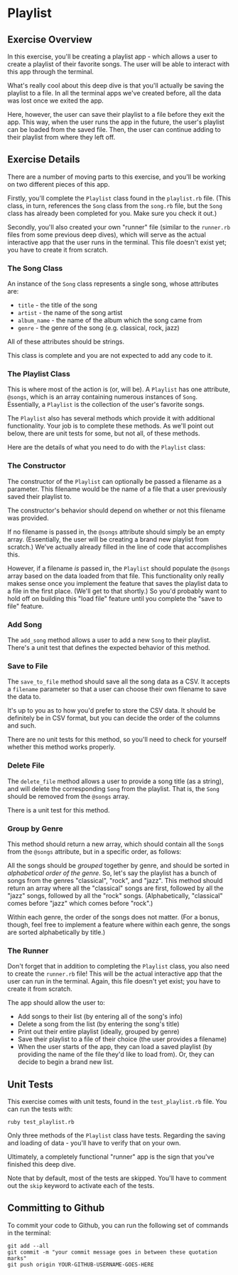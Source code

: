 # Playlist

## Exercise Overview

In this exercise, you'll be creating a playlist app - which allows a user to create a playlist of their favorite songs. The user will be able to interact with this app through the terminal.

What's really cool about this deep dive is that you'll actually be saving the playlist to a file. In all the terminal apps we've created before, all the data was lost once we exited the app. 

Here, however, the user can save their playlist to a file before they exit the app. This way, when the user runs the app in the future, the user's playlist can be loaded from the saved file. Then, the user can continue adding to their playlist from where they left off.

## Exercise Details

There are a number of moving parts to this exercise, and you'll be working on two different pieces of this app.

Firstly, you'll complete the `Playlist` class found in the `playlist.rb` file. (This class, in turn, references the `Song` class from the `song.rb` file, but the `Song` class has already been completed for you. Make sure you check it out.)

Secondly, you'll also created your own "runner" file (similar to the `runner.rb` files from some previous deep dives), which will serve as the actual interactive app that the user runs in the terminal. This file doesn't exist yet; you have to create it from scratch.

### The Song Class

An instance of the `Song` class represents a single song, whose attributes are:

* `title` - the title of the song
* `artist` - the name of the song artist
* `album_name` - the name of the album which the song came from
* `genre` - the genre of the song (e.g. classical, rock, jazz)

All of these attributes should be strings.

This class is complete and you are not expected to add any code to it.

### The Playlist Class

This is where most of the action is (or, will be). A `Playlist` has one attribute, `@songs`, which is an array containing numerous instances of `Song`. Essentially, a `Playlist` is the collection of the user's favorite songs.

The `Playlist` also has several methods which provide it with additional functionality. Your job is to complete these methods. As we'll point out below, there are unit tests for some, but not all, of these methods.

Here are the details of what you need to do with the `Playlist` class:

### The Constructor

The constructor of the `Playlist` can optionally be passed a filename as a parameter. This filename would be the name of a file that a user previously saved their playlist to.

The constructor's behavior should depend on whether or not this filename was provided.

If no filename is passed in, the `@songs` attribute should simply be an empty array. (Essentially, the user will be creating a brand new playlist from scratch.) We've actually already filled in the line of code that accomplishes this.

However, if a filename *is* passed in, the `Playlist` should populate the `@songs` array based on the data loaded from that file. This functionality only really makes sense once you implement the feature that saves the playlist data to a file in the first place. (We'll get to that shortly.) So you'd probably want to hold off on building this "load file" feature until you complete the "save to file" feature.

### Add Song

The `add_song` method allows a user to add a new `Song` to their playlist. There's a unit test that defines the expected behavior of this method.

### Save to File

The `save_to_file` method should save all the song data as a CSV. It accepts a `filename` parameter so that a user can choose their own filename to save the data to.

It's up to you as to how you'd prefer to store the CSV data. It should be definitely be in CSV format, but you can decide the order of the columns and such.

There are no unit tests for this method, so you'll need to check for yourself whether this method works properly.

### Delete File

The `delete_file` method allows a user to provide a song title (as a string), and will delete the corresponding `Song` from the playlist. That is, the `Song` should be removed from the `@songs` array.

There is a unit test for this method.

### Group by Genre

This method should return a new array, which should contain all the `Song`s from the `@songs` attribute, but in a specific order, as follows:

All the songs should be *grouped* together by genre, and should be sorted in *alphabetical order of the genre*. So, let's say the playlist has a bunch of songs from the genres "classical", "rock", and "jazz". This method should return an array where all the "classical" songs are first, followed by all the "jazz" songs, followed by all the "rock" songs. (Alphabetically, "classical" comes before "jazz" which comes before "rock".)

Within each genre, the order of the songs does not matter. (For a bonus, though, feel free to implement a feature where within each genre, the songs are sorted alphabetically by title.)

### The Runner

Don't forget that in addition to completing the `Playlist` class, you also need to create the `runner.rb` file! This will be the actual interactive app that the user can run in the terminal. Again, this file doesn't yet exist; you have to create it from scratch.

The app should allow the user to:

* Add songs to their list (by entering all of the song's info)
* Delete a song from the list (by entering the song's title)
* Print out their entire playlist (ideally, grouped by genre)
* Save their playlist to a file of their choice (the user provides a filename)
* When the user starts of the app, they can load a saved playlist (by providing the name of the file they'd like to load from). Or, they can decide to begin a brand new list.

## Unit Tests

This exercise comes with unit tests, found in the `test_playlist.rb` file. You can run the tests with:

```
ruby test_playlist.rb
```

Only three methods of the `Playlist` class have tests. Regarding the saving and loading of data - you'll have to verify that on your own. 

Ultimately, a completely functional "runner" app is the sign that you've finished this deep dive.

Note that by default, most of the tests are skipped. You'll have to comment out the `skip` keyword to activate each of the tests.

## Committing to Github

To commit your code to Github, you can run the following set of commands in the terminal:

```
git add --all
git commit -m "your commit message goes in between these quotation marks"
git push origin YOUR-GITHUB-USERNAME-GOES-HERE
```